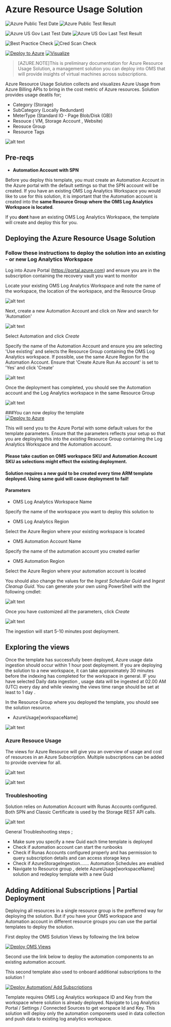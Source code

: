 # Azure Resource Usage Solution

![Azure Public Test Date](https://azurequickstartsservice.blob.core.windows.net/badges/oms-azure-resource-usage-solution/PublicLastTestDate.svg)
![Azure Public Test Result](https://azurequickstartsservice.blob.core.windows.net/badges/oms-azure-resource-usage-solution/PublicDeployment.svg)

![Azure US Gov Last Test Date](https://azurequickstartsservice.blob.core.windows.net/badges/oms-azure-resource-usage-solution/FairfaxLastTestDate.svg)
![Azure US Gov Last Test Result](https://azurequickstartsservice.blob.core.windows.net/badges/oms-azure-resource-usage-solution/FairfaxDeployment.svg)

![Best Practice Check](https://azurequickstartsservice.blob.core.windows.net/badges/oms-azure-resource-usage-solution/BestPracticeResult.svg)
![Cred Scan Check](https://azurequickstartsservice.blob.core.windows.net/badges/oms-azure-resource-usage-solution/CredScanResult.svg)

[![Deploy to Azure](https://raw.githubusercontent.com/Azure/azure-quickstart-templates/master/1-CONTRIBUTION-GUIDE/images/deploytoazure.svg?sanitize=true)](https://portal.azure.com/#create/Microsoft.Template/uri/https%3A%2F%2Fraw.githubusercontent.com%2Fazure%2Fazure-quickstart-templates%2Fmaster%2Foms-azure-resource-usage-solution%2F%2Fazuredeploy.json) 
[![Visualize](https://raw.githubusercontent.com/Azure/azure-quickstart-templates/master/1-CONTRIBUTION-GUIDE/images/visualizebutton.svg?sanitize=true)](http://armviz.io/#/?load=https%3A%2F%2Fraw.githubusercontent.com%2FAzure%2Fazure-quickstart-templates%2Fmaster%oms-azure-resource-usage-solution%2Fazuredeploy.json)

>[AZURE.NOTE]This is preliminary documentation for Azure Resource Usage Solution, a management solution you can deploy into OMS that will provide insights of virtual machines across subscriptions. 

Azure Resource Usage   Solution collects and visualizes Azure Usage from Azure Billing  APIs to bring in the cost metric of Azure resources. Solution provides  usage deatils for;

* Category  (Storage)
* SubCategory (Locally Redundant)
* MeterType (Standard IO - Page Blob/Disk (GB))
* Resouce ( VM, Storage Account , Website)
* Reosuce Group 
* Resource Tags 

![alt text](images/azureusagetile.png "Overview")

## Pre-reqs

- **Automation Account with SPN**

Before you deploy this template, you must create an Automation Account in the Azure portal with the default settings so that the SPN account will be created. If you have an existing OMS Log Analytics Workspace you would like to use for this solution, it is important that the Automation account is created into the **same Resource Group where the OMS Log Analytics Workspace is located**.

If you **dont** have an existing OMS Log Analytics Workspace, the template will create and deploy this for you.

## Deploying the Azure Resource Usage Solution

### Follow these instructions to deploy the solution into an existing - or new Log Analytics Workspace

Log into Azure Portal (https://portal.azure.com) and ensure you are in the subscription containing the recovery vault you want to monitor

Locate your existing OMS Log Analytics Workspace and note the name of the workspace, the location of the workspace, and the Resource Group

![alt text](images/omsworkspace.png "omsws") 

Next, create a new Automation Account and click on *New* and search for 'Automation'

![alt text](images/createautomation1.png "automation")
 
Select Automation and click *Create* 

Specify the name of the Automation Account and ensure you are selecting 'Use existing' and selects the Resource Group containing the OMS Log Analytics workspace. If possible, use the same Azure Region for the Automation Account. Ensure that 'Create Azure Run As account' is set to 'Yes' and click 'Create'

![alt text](images/createautomation2.png "create")

Once the deployment has completed, you should see the Automation account and the Log Analytics workspace in the same Resource Group

![alt text](images/omsrgaa.png "Resource Group")

###You can now deploy the template   
[![Deploy to Azure](https://raw.githubusercontent.com/Azure/azure-quickstart-templates/master/1-CONTRIBUTION-GUIDE/images/deploytoazure.svg?sanitize=true)](https://portal.azure.com/#create/Microsoft.Template/uri/https%3A%2F%2Fraw.githubusercontent.com%2FAzure%2Fazure-quickstart-templates%2Fmaster%2Foms-azure-resource-usage-solution%2Fazuredeploy.json) 

This will send you to the Azure Portal with some default values for the template parameters. 
Ensure that the parameters reflects your setup so that you are deploying this into the *existing* Resource Group containing the Log Analytics Workspace and the Automation account.

#### Please take caution on  OMS workspace SKU and Automation Account SKU as selections might effect the existing deployment.
#### Solution requires a new guid to be created every time  ARM template deployed. Using same guid will cause deployment to fail!

#### Parameters

* OMS Log Analytics Workspace Name

Specify the name of the workspace you want to deploy this solution to

* OMS Log Analytics Region

Select the Azure Region where your existing workspace is located

* OMS Automation Account Name

Specify the name of the automation account you created earlier

* OMS Automation Region

Select the Azure Region where your automation account is located

You should also change the values for the *Ingest Scheduler Guid* and *Ingest Cleanup Guid*. You can generate your own using PowerShell with the following cmdlet:

![alt text](images/knguid.png "guid")

Once you have customized all the parameters, click *Create*

![alt text](images/azureusage4.png "template")

The ingestion will start 5-10 minutes post deployment.

## Exploring the views

Once the template has successfully been deployed, Azure usage  data ingestion should occur within 1 hour  post deployment.  If you are deploying the solution to a new workspace, it can take approximately 30 minutes before the indexing has completed for the workspace in general. IF you have selected  Daily data ingestion , usage data will be ingested  at 02.00 AM (UTC) every day and while viewing the views time range should be set at least to 1 day . 

In the Resource Group where you deployed the template, you should see the solution resource.

* AzureUsage[workspaceName]

![alt text](images/azureusagedeployedres.png "Solutions")

### Azure Resouce Usage 

The views for Azure Resource   will give you an overview of usage and cost of resources in an Azure Subscription.  Multiple subscriptions can be added to provide overview for all.

![alt text](images/azureusage1.png "Azure Resource Usage view")

![alt text](images/azureusage2.png "Azure Resource Usage view")

### Troubleshooting 

Solution relies on Automation Account with Runas Accounts  configured. Both SPN and Classic Certificate is used by the Storage REST API calls.  

![alt text](images/runasaccounts.PNG "Azure Automation Runas Accounts")

General Troubleshooting steps ;
* Make sure you specify a new Guid each time template is deployed
* Check if automation account can start  the runbooks
* Check if Runas Accounts configured properly and has permission to query subscription details and can access storage keys  
* Check if AzureStorageIngestion.......  Automation Schedules are enabled
* Navigate to Resource group , delete AzureUsage[workspaceName] solution and redeploy template with a new Guid

## Adding Additional Subscriptions | Partial Deployment 

Deploying all resources in a single resource group is the prefferred way for deploying the solution. But if you have your OMS workspace and Automation account in different resource groups  you can use the partial templates to deploy the solution. 

First deploy the OMS Solution Views by following the link below 

[![Deploy OMS Views](https://raw.githubusercontent.com/Azure/azure-quickstart-templates/master/1-CONTRIBUTION-GUIDE/images/deploytoazure.svg?sanitize=true)](https://portal.azure.com/#create/Microsoft.Template/uri/https%3A%2F%2Fraw.githubusercontent.com%2FAzure%2Fazure-quickstart-templates%2Fmaster%2Foms-azure-resource-usage-solution%2Fazuredeployonlyloganalytics.json) 

Second use the link below to deploy the automation components to an existing automation account.

This second template also used to onboard additional subscriptions to the solution !

[![Deploy Automation/ Add Subscriptions](https://raw.githubusercontent.com/Azure/azure-quickstart-templates/master/1-CONTRIBUTION-GUIDE/images/deploytoazure.svg?sanitize=true)](https://portal.azure.com/#create/Microsoft.Template/uri/https%3A%2F%2Fraw.githubusercontent.com%2FAzure%2Fazure-quickstart-templates%2Fmaster%2Foms-azure-resource-usage-solution%2Fazuredeployonlyautomation.json) 

Template requires OMS Log Analytics workspace ID and Key  from the  workspace where solution is already deployed. Navigate to Log Analytics Portal / Settings / Connected Sources  to get worspace Id and Key.
This solution will deploy only the automation components used in data collection and push data to existing log analytics workspace. 


